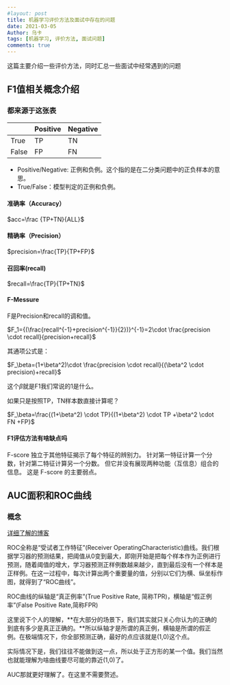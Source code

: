 ```yaml
---
#layout: post
title: 机器学习评价方法及面试中存在的问题
date: 2021-03-05
Author: 乌卡 
tags: [机器学习, 评价方法, 面试问题]
comments: true
---
```


这篇主要介绍一些评价方法，同时汇总一些面试中经常遇到的问题

## F1值相关概念介绍

### 都来源于这张表

|       | Positive | Negative |
| ----- | -------- | :------- |
| True  | TP       | TN       |
| False | FP       | FN       |

- Positive/Negative: 正例和负例。这个指的是在二分类问题中的正负样本的意思。
- True/False：模型判定的正例和负例。

#### 准确率（Accuracy）

$acc=\frac {TP+TN}{ALL}$

#### 精确率（Precision）

$precision=\frac{TP}{TP+FP}$

#### 召回率(recall)

$recall=\frac{TP}{TP+TN}$

#### F-Messure

F是Precision和recall的调和值。

$F_1={(\frac{recall^{-1}+precision^{-1}}{2})}^{-1}=2\cdot \frac{precision \cdot recall}{precision+recall}$

其通项公式是：

$F_\beta=(1+\beta^2)\cdot \frac{precision \cdot recall}{(\beta^2 \cdot precision)+recall}$

这个$\beta$就是F1我们常说的1是什么。

如果只是按照TP，TN样本数直接计算呢？

$F_\beta=\frac{(1+\beta^2) \cdot TP}{(1+\beta^2) \cdot TP +\beta^2 \cdot FN +FP}$

#### F1评估方法有啥缺点吗

F-score 独立于其他特征揭示了每个特征的辨别力。 针对第一特征计算一个分数，针对第二特征计算另一个分数。 但它并没有展现两种功能（互信息）组合的信息。 这是 F-score 的主要弱点。

## AUC面积和ROC曲线

### 概念

[详细了解的博客](https://blog.csdn.net/program_developer/article/details/79946787)

ROC全称是“受试者工作特征”(Receiver OperatingCharacteristic)曲线。我们根据学习器的预测结果，把阈值从0变到最大，即刚开始是把每个样本作为正例进行预测，随着阈值的增大，学习器预测正样例数越来越少，直到最后没有一个样本是正样例。在这一过程中，每次计算出两个重要量的值，分别以它们为横、纵坐标作图，就得到了“ROC曲线”。

ROC曲线的纵轴是“真正例率”(True Positive Rate, 简称TPR)，横轴是“假正例率”(False Positive Rate,简称FPR)

这里说下个人的理解，**在大部分的场景下，我们其实就只关心你认为的正确的到底有多少是真正正确的。**所以纵轴才是所谓的真正例，横轴是所谓的假正例。在极端情况下，你全部预测正确，最好的点应该就是(1,0)这个点。

实际情况下是，我们往往不能做到这一点，所以处于正方形的某一个值。我们当然也就能理解为啥曲线要尽可能的靠近(1,0)了。

AUC那就更好理解了。在这里不需要赘述。

